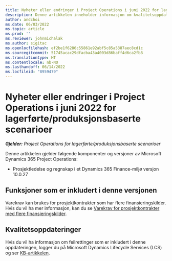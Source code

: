 ```yaml
---
title: Nyheter eller endringer i Project Operations i juni 2022 for lagerførte/produksjonsbaserte scenarioer
description: Denne artikkelen inneholder informasjon om kvalitetsoppdateringene som er tilgjengelige i utgivelsen av Project Operations for lagerførte/produksjonsbaserte scenarioer fra juni 2022.
author: andchoi
ms.date: 06/03/2022
ms.topic: article
ms.prod: ''
ms.reviewer: johnmichalak
ms.author: sigitac
ms.openlocfilehash: ef2be1f6286c55861e92abf5c85a5387aec8cd1c
ms.sourcegitcommit: 51745acac29dfacba43a4003d86baff4d6ca2fb8
ms.translationtype: HT
ms.contentlocale: nb-NO
ms.lasthandoff: 06/14/2022
ms.locfileid: "8959479"
---
```

# <a name="whats-new-or-changed-in-project-operations-june-2022-for-stockedproduction-based-scenarios"></a>Nyheter eller endringer i Project Operations i juni 2022 for lagerførte/produksjonsbaserte scenarioer

_**Gjelder:** Project Operations for lagerførte/produksjonsbaserte scenarioer_

Denne artikkelen gjelder følgende komponenter og versjoner av Microsoft Dynamics 365 Project Operations:

- Prosjektledelse og regnskap i et Dynamics 365 Finance-miljø versjon 10.0.27

## <a name="features-included-in-this-release"></a>Funksjoner som er inkludert i denne versjonen

Varekrav kan brukes for prosjektkontrakter som har flere finansieringskilder. Hvis du vil ha mer informasjon, kan du se [Varekrav for prosjektkontrakter med flere finansieringskilder](/multiple-funding-sources-item-req.md).

## <a name="quality-updates"></a>Kvalitetsoppdateringer

Hvis du vil ha informasjon om feilrettinger som er inkludert i denne oppdateringen, logger du på Microsoft Dynamics Lifecycle Services (LCS) og ser [KB-artikkelen](https://fix.lcs.dynamics.com/Issue/Details?bugId=673271).
